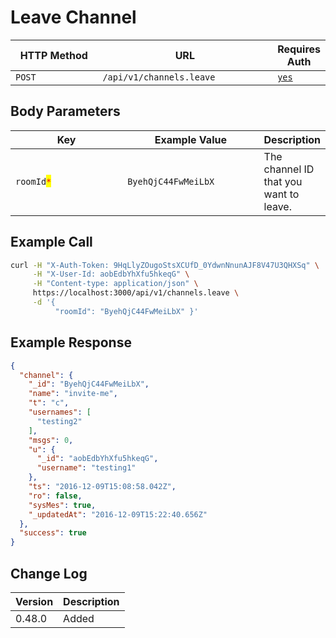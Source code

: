 # Leave Channel

<table><thead><tr><th width="163">HTTP Method</th><th width="316">URL</th><th>Requires Auth</th></tr></thead><tbody><tr><td><code>POST</code></td><td><code>/api/v1/channels.leave</code></td><td><a href="../../authentication-endpoints/"><code>yes</code></a></td></tr></tbody></table>

## Body Parameters

<table><thead><tr><th width="219.33333333333331">Key</th><th width="236">Example Value</th><th>Description</th></tr></thead><tbody><tr><td><code>roomId</code><mark style="color:red;"><code>*</code></mark></td><td><code>ByehQjC44FwMeiLbX</code></td><td>The channel ID that you want to leave.</td></tr></tbody></table>

## Example Call

```bash
curl -H "X-Auth-Token: 9HqLlyZOugoStsXCUfD_0YdwnNnunAJF8V47U3QHXSq" \
     -H "X-User-Id: aobEdbYhXfu5hkeqG" \
     -H "Content-type: application/json" \
     https://localhost:3000/api/v1/channels.leave \
     -d '{ 
          "roomId": "ByehQjC44FwMeiLbX" }'
```

## Example Response

```json
{
  "channel": {
    "_id": "ByehQjC44FwMeiLbX",
    "name": "invite-me",
    "t": "c",
    "usernames": [
      "testing2"
    ],
    "msgs": 0,
    "u": {
      "_id": "aobEdbYhXfu5hkeqG",
      "username": "testing1"
    },
    "ts": "2016-12-09T15:08:58.042Z",
    "ro": false,
    "sysMes": true,
    "_updatedAt": "2016-12-09T15:22:40.656Z"
  },
  "success": true
}
```

## Change Log

| Version | Description |
| ------- | ----------- |
| 0.48.0  | Added       |
